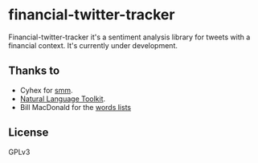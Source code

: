 financial-twitter-tracker
==========

Financial-twitter-tracker it's a sentiment analysis library for tweets with a financial context. It's currently under development.


## Thanks to

- Cyhex for [smm](https://github.com/cyhex/smm).
- [Natural Language Toolkit](http://nltk.org/).
- Bill MacDonald for the [words lists](http://www.nd.edu/~mcdonald/Word_Lists.html)

## License

GPLv3